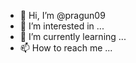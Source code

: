 - 👋 Hi, I’m @pragun09
- 👀 I’m interested in ...
- 🌱 I’m currently learning ...
- 📫 How to reach me ...

<!---
pragun09/pragun09 is a ✨ special ✨ repository because its `README.md` (this file) appears on your GitHub profile.
You can click the Preview link to take a look at your changes.
--->
